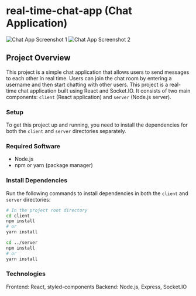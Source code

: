 # real-time-chat-app (Chat Application)

![Chat App Screenshot 1](https://prnt.sc/-tcSYWH_T5Qw)
![Chat App Screenshot 2](https://prnt.sc/Qf5aaXnbVKnI)

## Project Overview

This project is a simple chat application that allows users to send messages to each other in real time. Users can join the chat room by entering a username and then start chatting with other users.
This project is a real-time chat application built using React and Socket.IO.
It consists of two main components: `client` (React application) and `server` (Node.js server).

### Setup

To get this project up and running, you need to install the dependencies for both the `client` and `server` directories separately.

### Required Software

- Node.js
- npm or yarn (package manager)

### Install Dependencies

Run the following commands to install dependencies in both the `client` and `server` directories:

```bash
# In the project root directory
cd client
npm install
# or
yarn install

cd ../server
npm install
# or
yarn install
```

### Technologies
Frontend: React, styled-components
Backend: Node.js, Express, Socket.IO

